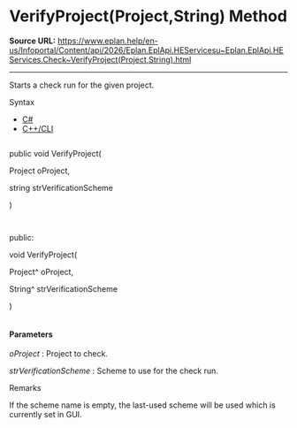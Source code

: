 # VerifyProject(Project,String) Method

**Source URL:** https://www.eplan.help/en-us/Infoportal/Content/api/2026/Eplan.EplApi.HEServicesu~Eplan.EplApi.HEServices.Check~VerifyProject(Project,String).html

---

Starts a check run for the given project.

Syntax

- [C#](#i-syntax-CS)
- [C++/CLI](#i-syntax-CPP2005)

```
```
public void VerifyProject( 

   Project oProject,

   string strVerificationScheme

)
```
```

```
```
public:

void VerifyProject( 

   Project^ oProject,

   String^ strVerificationScheme

)
```
```

#### Parameters

*oProject*
:   Project to check.

*strVerificationScheme*
:   Scheme to use for the check run.

Remarks

If the scheme name is empty, the last-used scheme will be used which is currently set in GUI.
